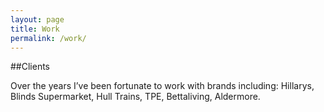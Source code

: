 ```yaml
---
layout: page
title: Work
permalink: /work/
---
```


##Clients

Over the years I&rsquo;ve been fortunate to work with brands including: Hillarys, Blinds Supermarket, Hull Trains, TPE, Bettaliving, Aldermore.
